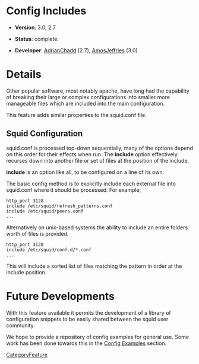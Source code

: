 # Config Includes

  - **Version**: 3.0, 2.7

  - **Status**: complete.

  - **Developer**:
    [AdrianChadd](https://wiki.squid-cache.org/Features/ConfigIncludes/AdrianChadd#)
    (2.7),
    [AmosJeffries](https://wiki.squid-cache.org/Features/ConfigIncludes/AmosJeffries#)
    (3.0)

# Details

Other popular software, most notably apache, have long had the
capability of breaking their large or complex configurations into
smaller more manageable files which are included into the main
configuration.

This feature adds similar properties to the squid.conf file.

## Squid Configuration

squid.conf is processed top-down sequentially, many of the options
depend on this order for their effects when run. The **include** option
effectively recurses down into another file or set of files at the
position of the include.

**include** is an option like all, to be configured on a line of its
own.

The basic config method is to explicitly include each external file into
squid.conf where it should be processed. For example;

    http_port 3128
    include /etc/squid/refresh_patterns.conf
    include /etc/squid/peers.conf
    ...

Alternatively on unix-based systems the ability to include an entire
folders worth of files is provided.

    http_port 3128
    include /etc/squid/conf.d/*.conf
    ...

This will include a sorted list of files matching the pattern in order
at the include position.

# Future Developments

With this feature available it permits the development of a library of
configuration snippets to be easily shared between the squid user
community.

We hope to provide a repository of config examples for general use. Some
work has been done towards this in the [Config
Examples](https://wiki.squid-cache.org/Features/ConfigIncludes/ConfigExamples#)
section.

[CategoryFeature](https://wiki.squid-cache.org/Features/ConfigIncludes/CategoryFeature#)
